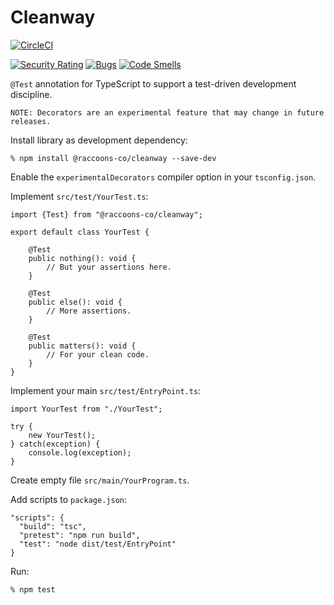 # Cleanway
[![CircleCI](https://dl.circleci.com/status-badge/img/gh/raccoons-co/cleanway/tree/master.svg?style=svg)](https://dl.circleci.com/status-badge/redirect/gh/raccoons-co/cleanway/tree/master)

[![Security Rating](https://sonarcloud.io/api/project_badges/measure?project=raccoons-co_cleanway&metric=security_rating)](https://sonarcloud.io/summary/new_code?id=raccoons-co_cleanway)
[![Bugs](https://sonarcloud.io/api/project_badges/measure?project=raccoons-co_cleanway&metric=bugs)](https://sonarcloud.io/summary/new_code?id=raccoons-co_cleanway)
[![Code Smells](https://sonarcloud.io/api/project_badges/measure?project=raccoons-co_cleanway&metric=code_smells)](https://sonarcloud.io/summary/new_code?id=raccoons-co_cleanway)

`@Test` annotation for TypeScript to support a test-driven development discipline.
```
NOTE: Decorators are an experimental feature that may change in future releases.
```

Install library as development dependency:
```shell
% npm install @raccoons-co/cleanway --save-dev
```

Enable the `experimentalDecorators` compiler option in your `tsconfig.json`.

Implement `src/test/YourTest.ts`:
```
import {Test} from "@raccoons-co/cleanway";

export default class YourTest {

    @Test
    public nothing(): void {
        // But your assertions here.
    }

    @Test
    public else(): void {
        // More assertions.
    }

    @Test
    public matters(): void {
        // For your clean code.
    }
}
```

Implement your main `src/test/EntryPoint.ts`:
```
import YourTest from "./YourTest";

try {
    new YourTest();
} catch(exception) {
    console.log(exception);
}
```

Create empty file `src/main/YourProgram.ts`.

Add scripts to `package.json`:
```
"scripts": {
  "build": "tsc",
  "pretest": "npm run build",
  "test": "node dist/test/EntryPoint"
}
```

Run:
```shell script
% npm test
```
